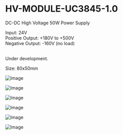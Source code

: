 # HV-MODULE-UC3845-1.0

DC-DC High Voltage 50W Power Supply 

Input: 24V<br>
Positive Output: +180V to +500V<br>
Negative Output: -160V (no load)<br>
<br>

Under development.

Size: 80x50mm

![Image](https://github.com/user-attachments/assets/fa569d10-a4db-476f-a332-08b0498b50d8)

![Image](https://github.com/user-attachments/assets/d0415a7f-c7c1-45c0-b269-1a48c2f0f037)

![Image](https://github.com/user-attachments/assets/4e616072-9c96-4a69-9af9-4c9e20c8959c)

![Image](https://github.com/user-attachments/assets/333d49b2-08a4-4314-a925-081ae0835d9c)

![Image](https://github.com/user-attachments/assets/cf425608-26ea-41c0-a3d9-9d77d3818c4e)

![Image](https://github.com/user-attachments/assets/f2cacac5-7d57-442f-8b0e-4ccdc5679556)
